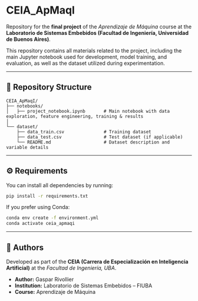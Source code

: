 # CEIA_ApMaqI

Repository for the **final project** of the *Aprendizaje de Máquina* course at the **Laboratorio de Sistemas Embebidos (Facultad de Ingeniería, Universidad de Buenos Aires)**.

This repository contains all materials related to the project, including the main Jupyter notebook used for development, model training, and evaluation, as well as the dataset utilized during experimentation.

---

## 📁 Repository Structure

```
CEIA_ApMaqI/
├── notebooks/
│   ├── project_notebook.ipynb       # Main notebook with data exploration, feature engineering, training & results
│
└── dataset/
    ├── data_train.csv               # Training dataset
    ├── data_test.csv                # Test dataset (if applicable)
    └── README.md                    # Dataset description and variable details
```

---

## ⚙️ Requirements

You can install all dependencies by running:

```bash
pip install -r requirements.txt
```

If you prefer using Conda:

```bash
conda env create -f environment.yml
conda activate ceia_apmaqi
```

---

## 👥 Authors

Developed as part of the **CEIA (Carrera de Especialización en Inteligencia Artificial)** at the *Facultad de Ingeniería, UBA*.

- **Author:** Gaspar Rivollier  
- **Institution:** Laboratorio de Sistemas Embebidos – FIUBA  
- **Course:** Aprendizaje de Máquina 
